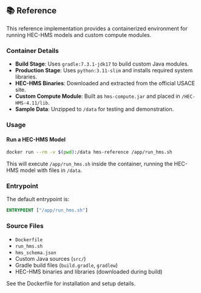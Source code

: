 ## 📚 Reference

This reference implementation provides a containerized environment for running HEC-HMS models and custom compute modules.

### Container Details

- **Build Stage**: Uses `gradle:7.3.1-jdk17` to build custom Java modules.
- **Production Stage**: Uses `python:3.11-slim` and installs required system libraries.
- **HEC-HMS Binaries**: Downloaded and extracted from the official USACE site.
- **Custom Compute Module**: Built as `hms-compute.jar` and placed in `/HEC-HMS-4.11/lib`.
- **Sample Data**: Unzipped to `/data` for testing and demonstration.

### Usage

#### Run a HEC-HMS Model
```bash
docker run --rm -v $(pwd):/data hms-reference /app/run_hms.sh
```
This will execute `/app/run_hms.sh` inside the container, running the HEC-HMS model with files in `/data`.

### Entrypoint
The default entrypoint is:
```dockerfile
ENTRYPOINT ["/app/run_hms.sh"]
```

### Source Files
- `Dockerfile`
- `run_hms.sh`
- `hms_schema.json`
- Custom Java sources (`src/`)
- Gradle build files (`build.gradle`, `gradlew`)
- HEC-HMS binaries and libraries (downloaded during build)

See the Dockerfile for installation and setup details.